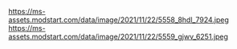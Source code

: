 https://ms-assets.modstart.com/data/image/2021/11/22/5558_8hdl_7924.jpeg
https://ms-assets.modstart.com/data/image/2021/11/22/5559_gjwv_6251.jpeg
